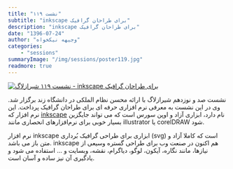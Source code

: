 ```yaml
---
title: "نشست ۱۱۹"
subtitle: "inkscape برای طراحان گرافیک"
description: "inkscape برای طراحان گرافیک"
date: "1396-07-24"
author: "وجیهه نیکخواه"
categories:
    - "sessions"
summaryImage: "/img/sessions/poster119.jpg"
readmore: true
---
```

[![نشست ۱۱۹ شیرازلاگ - inkscape برای طراحان گرافیک](/img/sessions/poster119.jpg)](/img/sessions/poster119.jpg)

نشست صد و نوزدهم شیرازلاگ با ارائه محسن نظام الملکی در دانشگاه زند برگزار شد. وی در این نشست به معرفی نرم افزاری حرفه ای برای طراحان گرافیک پرداخت. این نرم افزار که [inkscape](https://inkscape.org/en/) نام دارد، ابزاری آزاد و اوپن سورس است که می تواند جایگزین بسیار خوبی برای نرم‌افزارهای انحصاری مانند illustrator یا  corelDRAW شود.

نرم افزار inkscape ابزاری برای طراحی گرافیک بُرداری (svg) است که کاملا آزاد و متن باز می باشد. inkscape هم اکنون در صنعت وب برای طراحی گستره وسیعی از نیازها، مانند نگاره، آیکون، لوگو، دیاگرام، نقشه، وبسایت و ... استفاده می شود و یادگیری آن نیز ساده و آسان است.
